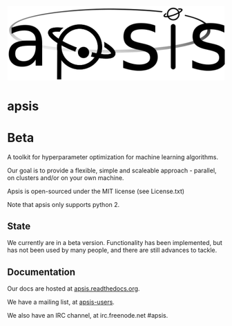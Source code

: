 ![apsis logo](/diagrams/apsis_logo.png)

apsis
=====

Beta
==========

A toolkit for hyperparameter optimization for machine learning algorithms. 

Our goal is to provide a flexible, simple and scaleable approach - parallel, on clusters and/or on your own machine.

Apsis is open-sourced under the MIT license (see License.txt)

Note that apsis only supports python 2.

State
-----

We currently are in a beta version. 
Functionality has been implemented, but has not been used by many people, and there are still advances to tackle.

Documentation
-------------

Our docs are hosted at [apsis.readthedocs.org](http://apsis.readthedocs.org).

We have a mailing list, at [apsis-users](https://groups.google.com/forum/#!forum/apsis-users).

We also have an IRC channel, at irc.freenode.net #apsis.
